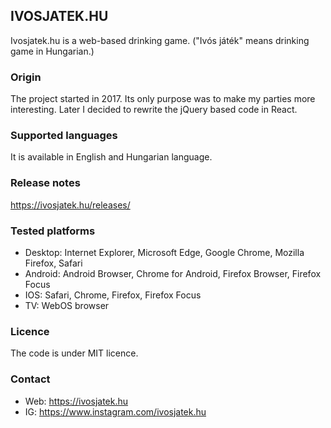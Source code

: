 ## IVOSJATEK.HU
Ivosjatek.hu is a web-based drinking game. ("Ivós játék" means drinking game in Hungarian.)

### Origin
The project started in 2017. 
Its only purpose was to make my parties more interesting. 
Later I decided to rewrite the jQuery based code in React.

### Supported languages
It is available in English and Hungarian language.

### Release notes
https://ivosjatek.hu/releases/

### Tested platforms
- Desktop: Internet Explorer, Microsoft Edge, Google Chrome, Mozilla Firefox, Safari
- Android: Android Browser, Chrome for Android, Firefox Browser, Firefox Focus
- IOS: Safari, Chrome, Firefox, Firefox Focus
- TV: WebOS browser

### Licence 
The code is under MIT licence.

### Contact
- Web: https://ivosjatek.hu
- IG: https://www.instagram.com/ivosjatek.hu